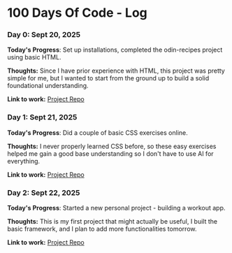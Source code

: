 # 100 Days Of Code - Log

### Day 0: Sept 20, 2025

**Today's Progress**: Set up installations, completed the odin-recipes project using basic HTML.

**Thoughts:** Since I have prior experience with HTML, this project was pretty simple for me, but I wanted to start from the ground up to build a solid foundational understanding.

**Link to work:** [Project Repo](https://github.com/LeonHan2007/odin-recipes)

### Day 1: Sept 21, 2025

**Today's Progress**: Did a couple of basic CSS exercises online.

**Thoughts:** I never properly learned CSS before, so these easy exercises helped me gain a good base understanding so I don't have to use AI for everything.

**Link to work:** [Project Repo](https://github.com/LeonHan2007/css-exercises)

### Day 2: Sept 22, 2025

**Today's Progress**: Started a new personal project - building a workout app.

**Thoughts:** This is my first project that might actually be useful, I built the basic framework, and I plan to add more functionalities tomorrow.

**Link to work:** [Project Repo](https://github.com/LeonHan2007/Workout-App)
